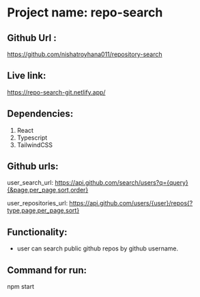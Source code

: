 # Project name: repo-search
## Github Url :
https://github.com/nishatroyhana011/repository-search

## Live link:
https://repo-search-git.netlify.app/

## Dependencies:
1. React
2. Typescript
3. TailwindCSS

## Github urls:
 user_search_url: https://api.github.com/search/users?q={query}{&page,per_page,sort,order}

 user_repositories_url: https://api.github.com/users/{user}/repos{?type,page,per_page,sort}

## Functionality:
* user can search public github repos by github username. 

## Command for run:
npm start
